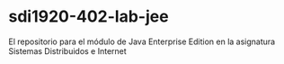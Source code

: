 # sdi1920-402-lab-jee
El repositorio para el módulo de Java Enterprise Edition en la asignatura Sistemas Distribuidos e Internet
